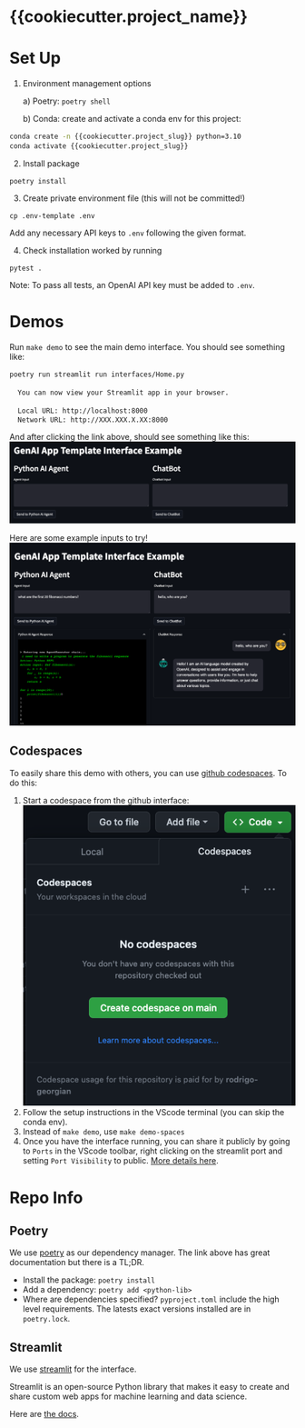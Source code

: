 # {{cookiecutter.project_name}}
# Set Up

1. Environment management options
   
    a)  Poetry: ```poetry shell```
    
    b) Conda: create and activate a conda env for this project:
```bash
conda create -n {{cookiecutter.project_slug}} python=3.10
conda activate {{cookiecutter.project_slug}}
```

2. Install package
```
poetry install
```

3. Create private environment file (this will not be committed!)

```
cp .env-template .env
```

Add any necessary API keys to `.env` following the given format.

4. Check installation worked by running 
```
pytest .
```

Note: To pass all tests, an OpenAI API key must be added to `.env`.

# Demos
Run `make demo` to see the main demo interface.
You should see something like:
```
poetry run streamlit run interfaces/Home.py

  You can now view your Streamlit app in your browser.

  Local URL: http://localhost:8000
  Network URL: http://XXX.XXX.X.XX:8000
```
And after clicking the link above, should see something like this:
![Screenshot](docs/imgs/demo-screenshot-1.png)

Here are some example inputs to try!
![Screenshot](docs/imgs/demo-screenshot-2.png)

## Codespaces
To easily share this demo with others, you can use [github codespaces](https://github.com/features/codespaces). To do this:

1. Start a codespace from the github interface:
![Screenshot](docs/imgs/codespaces-1.png)
2. Follow the setup instructions in the VScode terminal (you can skip the conda env).
3. Instead of `make demo`, use `make demo-spaces`
4. Once you have the interface running, you can share it publicly by going to `Ports` in the VScode toolbar, right clicking on the streamlit port and setting `Port Visibility` to public. [More details here](https://docs.github.com/en/codespaces/developing-in-codespaces/forwarding-ports-in-your-codespace).

# Repo Info
## Poetry
We use [poetry](https://python-poetry.org/) as our dependency manager.
The link above has great documentation but there is a TL;DR.

- Install the package: `poetry install`
- Add a dependency: `poetry add <python-lib>`
- Where are dependencies specified? `pyproject.toml` include the high level requirements. The latests exact versions installed are in `poetry.lock`.

## Streamlit
We use [streamlit](https://streamlit.io/) for the interface. 

Streamlit is an open-source Python library that makes it easy to create and share custom web apps for machine learning and data science. 

Here are [the docs](https://docs.streamlit.io/).
